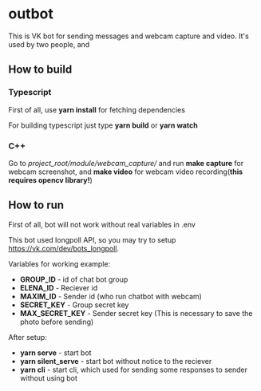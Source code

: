 # outbot
This is VK bot for sending messages and webcam capture and video. It's used by two people, and 

## How to build

### Typescript
First of all, use **yarn install** for fetching dependencies

For building typescript just type **yarn build** or **yarn watch**

### C++
Go to *project_root/module/webcam_capture/* and run **make capture** for webcam screenshot, and **make video** for webcam video recording(**this requires opencv library!**)

## How to run
First of all, bot will not work without real variables in .env

This bot used longpoll API, so you may try to setup https://vk.com/dev/bots_longpoll.

Variables for working example:
* **GROUP_ID** - id of chat bot group
* **ELENA_ID** - Reciever id
* **MAXIM_ID** - Sender id (who run chatbot with webcam)
* **SECRET_KEY** - Group secret key
* **MAX_SECRET_KEY** - Sender secret key (This is necessary to save the photo before sending)

After setup:

* **yarn serve** - start bot
* **yarn silent_serve** - start bot without notice to the reciever
* **yarn cli** - start cli, which used for sending some responses to sender without using bot
